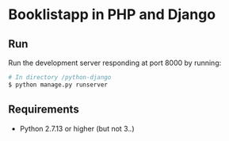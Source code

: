 # Booklistapp in PHP and Django

## Run

Run the development server responding at port 8000 by running:

```bash
# In directory /python-django
$ python manage.py runserver
```

## Requirements

* Python 2.7.13 or higher (but not 3.*.*)
